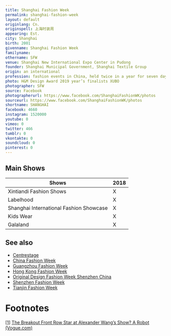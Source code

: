 ```yaml
---
title: Shanghai Fashion Week
permalink: shanghai-fashion-week
layout: default
originlang: Cn.
originspell: 上海时装周
appearing: Est.
city: Shanghai
birth: 2001
givenname: Shanghai Fashion Week
familyname:
othername: SFW
venue: Shanghai New International Expo Center in Pudong
founder: Shanghai Municipal Government, Shanghai Textile Group
origin: an international
profession: fashion events in China, held twice in a year for seven days which is a part of Shanghai International Fashion Culture Festival which usually lasts for a month, also in 2013 Mode Shanghai collaborated with ENK International, the leading fashion apparel trade show producers headquartered in New York City
photo: H&M Design Award 2019 year’s finalists XUBO
photographer: SFW
source: Facebook
photographerurl: https://www.facebook.com/ShanghaiFashionWK/photos
sourceurl: https://www.facebook.com/ShanghaiFashionWK/photos
shortname: SHANGHAI
facebook: 4660
instagram: 1520000
youtube: 0
vimeo: 0
twitter: 466
tumblr: 0
vkontakte: 0
soundcloud: 0
pinterest: 0
---
```


## Main Shows

|Shows|2018|
|-|-|
|Xintiandi Fashion Shows|X|
|Labelhood|X|
|Shanghai International Fashion Showcase|X|
|Kids Wear|X|
|Galaland|X|

## See also

+ [Centrestage](fashion-weeks-around-the-world)
+ [China Fashion Week](fashion-weeks-around-the-world)
+ [Guangzhou Fashion Week](fashion-weeks-around-the-world)
+ [Hong Kong Fashion Week](fashion-weeks-around-the-world)
+ [Original Design Fashion Week Shenzhen China](fashion-weeks-around-the-world)
+ [Shenzhen Fashion Week](fashion-weeks-around-the-world)
+ [Tianjin Fashion Week](fashion-weeks-around-the-world)

# Footnotes

[[1]](#a1) <span id="f1"></span> [The Breakout Front Row Star at Alexander Wang’s Show? A Robot (Vogue.com)](https://www.vogue.com/article/sophia-robot-front-row-alexander-wang-fall-2019-show)
